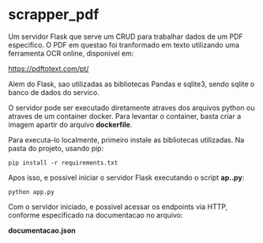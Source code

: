 # scrapper_pdf
Um servidor Flask que serve um CRUD para trabalhar dados de um PDF especifico.
O PDF em questao foi tranformado em texto utilizando uma ferramenta OCR online, disponivel em:

https://pdftotext.com/pt/

Alem do Flask, sao utilizadas as bibliotecas Pandas e sqlite3, sendo sqlite o banco de dados do servico.

O servidor pode ser executado diretamente atraves dos arquivos python ou atraves de um container docker.
Para levantar o container, basta criar a imagem apartir do arquivo <b>dockerfile</b>.

Para executa-lo localmente, primeiro instale as bibliotecas utilizadas. Na pasta do projeto, usando pip:

```
pip install -r requirements.txt
```

Apos isso, e possivel iniciar o servidor Flask executando o script <b>ap..py</b>:

```
python app.py
```

Com o servidor iniciado, e possivel acessar os endpoints via HTTP, conforme especificado na documentacao no arquivo:

<b>documentacao.json</b>
